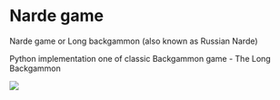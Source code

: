 Narde game
=========
Narde game or Long backgammon (also known as Russian Narde)

Python implementation one of classic Backgammon game - The Long Backgammon

 
![](https://is1-ssl.mzstatic.com/image/thumb/Purple115/v4/11/2e/bd/112ebd7d-36a6-8931-05d1-b53fa23be8de/source/512x512bb.jpg)
